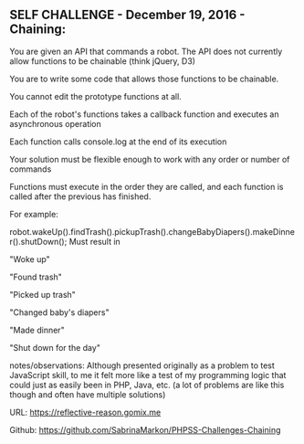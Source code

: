 SELF CHALLENGE - December 19, 2016 - Chaining:
----------------------------------------------

You are given an API that commands a robot.
The API does not currently allow functions to be chainable (think jQuery, D3)

You are to write some code that allows those functions to be chainable.

You cannot edit the prototype functions at all.

Each of the robot's functions takes a callback function and executes an asynchronous operation

Each function calls console.log at the end of its execution

Your solution must be flexible enough to work with any order or number of commands

Functions must execute in the order they are called, and each function is called after the previous has finished.

For example:

robot.wakeUp().findTrash().pickupTrash().changeBabyDiapers().makeDinner().shutDown();
Must result in

"Woke up"

"Found trash"

"Picked up trash"

"Changed baby's diapers"

"Made dinner"

"Shut down for the day"



notes/observations: Although presented originally as a problem to test JavaScript skill, to me it felt more like a test of my programming logic that could just as easily been in PHP, Java, etc. (a lot of problems are like this though and often have multiple solutions)

URL: https://reflective-reason.gomix.me

Github: https://github.com/SabrinaMarkon/PHPSS-Challenges-Chaining

